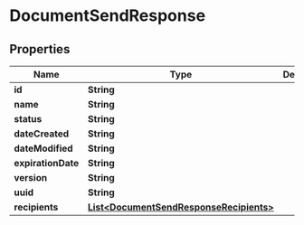 

# DocumentSendResponse


## Properties

Name | Type | Description | Notes
------------ | ------------- | ------------- | -------------
**id** | **String** |  |  [optional]
**name** | **String** |  |  [optional]
**status** | **String** |  |  [optional]
**dateCreated** | **String** |  |  [optional]
**dateModified** | **String** |  |  [optional]
**expirationDate** | **String** |  |  [optional]
**version** | **String** |  |  [optional]
**uuid** | **String** |  |  [optional]
**recipients** | [**List&lt;DocumentSendResponseRecipients&gt;**](DocumentSendResponseRecipients.md) |  |  [optional]



